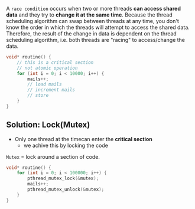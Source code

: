 A `race condition` occurs when two or more threads **can access shared data** and they try to **change it at the same time**. Because the thread scheduling algorithm can swap between threads at any time, you don't know the order in which the threads will attempt to access the shared data. Therefore, the result of the change in data is dependent on the thread scheduling algorithm, i.e. both threads are "racing" to access/change the data.

```c
void* routine() {
    // this is a critical section
    // not atomic operation
    for (int i = 0; i < 10000; i++) {
        mails++;
        // load mails
        // increment mails
        // store
    }
}
```

## Solution: Lock(Mutex)
- Only one thread at the timecan enter the **critical section**
    - we achive this by locking the code

`Mutex` = lock around a section of code.

```c
void* routine() {
    for (int i = 0; i < 100000; i++) {
        pthread_mutex_lock(&mutex);
        mails++;
        pthread_mutex_unlock(&mutex);
    }
}
```


